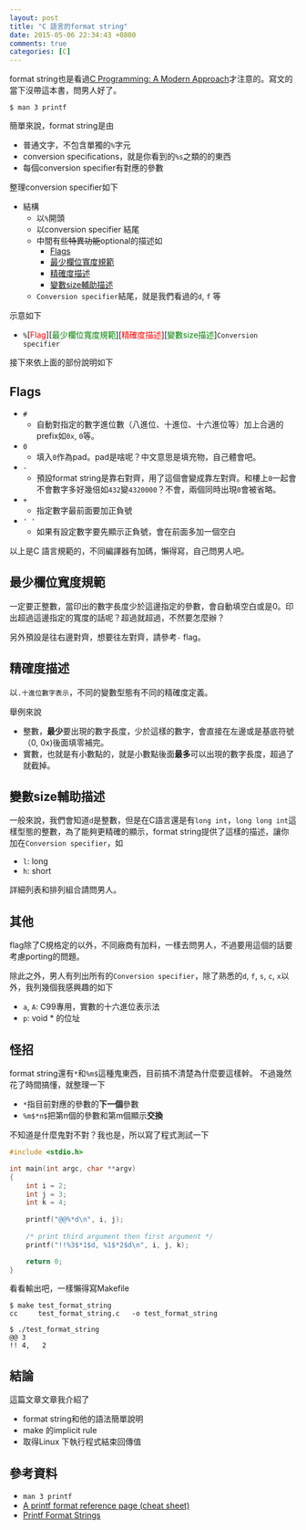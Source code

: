 ```yaml
---
layout: post
title: "C 語言的format string"
date: 2015-05-06 22:34:43 +0800
comments: true
categories: [C]
---
```

format string也是看過[C Programming: A Modern Approach](http://knking.com/books/c2/index.html)才注意的。寫文的當下沒帶這本書，問男人好了。

```
$ man 3 printf
```

簡單來說，format string是由

* 普通文字，不包含單獨的`%`字元
* conversion specifications，就是你看到的`%s`之類的的東西
* 每個conversion specifier有對應的參數

整理conversion specifier如下

* 結構
  * 以`%`開頭
  * 以conversion specifier 結尾
  * 中間有些~~特異功能~~optional的描述如
    * [Flags](#fs_fl)
    * [最少欄位寬度規範](#fs_wd)
    * [精確度描述](#fs_prec)
    * [變數size輔助描述](#fs_sz)
  * `Conversion specifier`結尾，就是我們看過的`d`, `f` 等
    
示意如下

* `%`[<font color="red">Flag</font>][<font color="green">最少欄位寬度規範</font>][<font color="red">精確度描述</font>][<font color="green">變數size描述</font>]`Conversion specifier`


接下來依上面的部份說明如下

<a name="fs_fl"></a>
## Flags

* `#`
  * 自動對指定的數字進位數（八進位、十進位、十六進位等）加上合適的prefix如`0x`, `0`等。
* `0`
  * 填入`0`作為pad。pad是啥呢？中文意思是填充物，自己體會吧。
* `-`
  * 預設format string是靠右對齊，用了這個會變成靠左對齊。和樓上`0`一起會不會數字多好幾倍如`432`變`4320000`？不會，兩個同時出現`0`會被省略。
* `+`
  * 指定數字最前面要加正負號
* `' '`
  * 如果有設定數字要先顯示正負號，會在前面多加一個空白

以上是C 語言規範的，不同編譯器有加碼，懶得寫，自己問男人吧。


<a name="fs_wd"></a>
## 最少欄位寬度規範
一定要正整數，當印出的數字長度少於這邊指定的參數，會自動填空白或是0。印出超過這邊指定的寬度的話呢？超過就超過，不然要怎麼辦？

另外預設是往右邊對齊，想要往左對齊，請參考`-` flag。


<a name="fs_prec"></a>
## 精確度描述
以`.十進位數字表示`，不同的變數型態有不同的精確度定義。

舉例來說

* 整數，**最少**要出現的數字長度，少於這樣的數字，會直接在左邊或是基底符號（0, 0x)後面填零補完。
* 實數，也就是有小數點的，就是小數點後面**最多**可以出現的數字長度，超過了就截掉。


<a name="fs_sz"></a>
## 變數size輔助描述
一般來說，我們會知道`d`是整數，但是在C語言還是有`long int`，`long long int`這樣型態的整數，為了能夠更精確的顯示，format string提供了這樣的描述，讓你加在`Conversion specifier`，如


* `l`: long
* `h`: short

詳細列表和排列組合請問男人。

## 其他
flag除了C規格定的以外，不同廠商有加料，一樣去問男人，不過要用這個的話要考慮porting的問題。

除此之外，男人有列出所有的`Conversion specifier`，除了熟悉的`d`, `f`, `s`, `c`, `x`以外，我列幾個我感興趣的如下

* `a`, `A`: C99專用，實數的十六進位表示法
* `p`: void * 的位址


## 怪招
format string還有`*`和`%m$`這種鬼東西，目前搞不清楚為什麼要這樣幹。
不過幾然花了時間搞懂，就整理一下

* `*`指目前對應的參數的**下一個**參數
* `%m$*n$`把第n個的參數和第m個顯示**交換**

不知道是什麼鬼對不對？我也是，所以寫了程式測試一下

```c test_format_string.c
#include <stdio.h>

int main(int argc, char **argv)
{
    int i = 2;
    int j = 3;
    int k = 4;
    
    printf("@@%*d\n", i, j);
    
    /* print third argument then first argument */
    printf("!!%3$*1$d, %1$*2$d\n", i, j, k);

    return 0;
}
```

看看輸出吧，一樣懶得寫Makefile

```text
$ make test_format_string
cc     test_format_string.c   -o test_format_string

$ ./test_format_string 
@@ 3
!! 4,   2
```

## 結論
這篇文章文章我介紹了

* format string和他的語法簡單說明
* make 的implicit rule
* 取得Linux 下執行程式結束回傳值

## 參考資料
* `man 3 printf`
* [A printf format reference page (cheat sheet)](http://alvinalexander.com/programming/printf-format-cheat-sheet)
* [Printf Format Strings](http://www.cprogramming.com/tutorial/printf-format-strings.html)
